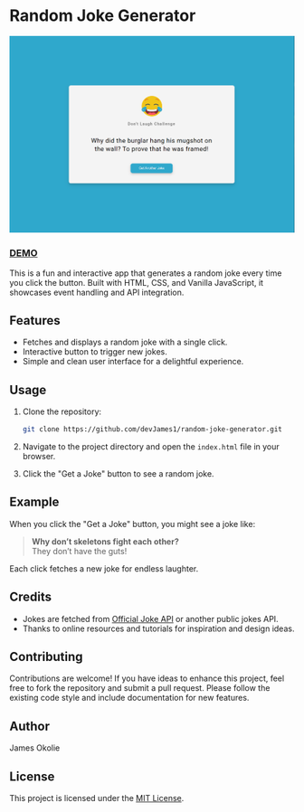 # Random Joke Generator

![Random Joke Generator](./Random_Joke_Generator.png)

### [DEMO](https://devjames3.github.io/Random-Joke-App/)

This is a fun and interactive app that generates a random joke every time you click the button. Built with HTML, CSS, and Vanilla JavaScript, it showcases event handling and API integration.

## Features

- Fetches and displays a random joke with a single click.
- Interactive button to trigger new jokes.
- Simple and clean user interface for a delightful experience.

## Usage

1. Clone the repository:

   ```bash
   git clone https://github.com/devJames1/random-joke-generator.git
   ```

2. Navigate to the project directory and open the `index.html` file in your browser.

3. Click the "Get a Joke" button to see a random joke.

## Example

When you click the "Get a Joke" button, you might see a joke like:

> **Why don’t skeletons fight each other?**  
> They don’t have the guts!

Each click fetches a new joke for endless laughter.

## Credits

- Jokes are fetched from [Official Joke API](https://icanhazdadjoke.com) or another public jokes API.
- Thanks to online resources and tutorials for inspiration and design ideas.

## Contributing

Contributions are welcome! If you have ideas to enhance this project, feel free to fork the repository and submit a pull request. Please follow the existing code style and include documentation for new features.

## Author

James Okolie

## License

This project is licensed under the [MIT License](LICENSE).
